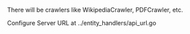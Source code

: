 There will be crawlers like WikipediaCrawler, PDFCrawler, etc.

Configure Server URL at ../entity_handlers/api_url.go